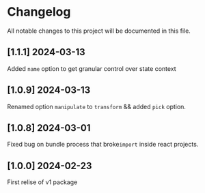 # Changelog

All notable changes to this project will be documented in this file.

## [1.1.1] 2024-03-13

Added `name` option to get granular control over state context

## [1.0.9] 2024-03-13

Renamed option `manipulate` to `transform` && added `pick` option.

## [1.0.8] 2024-03-01

Fixed bug on bundle process that broke`import` inside react projects.

## [1.0.0] 2024-02-23

First relise of v1 package
